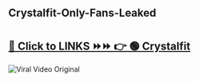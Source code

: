 
 ## Crystalfit-Only-Fans-Leaked

# <h2><a href="https://clipsfans.com/Crystalfit&ref=git">🔗 Click to LINKS ⏩⏩ 👉 🟢 Crystalfit </a></h2>

<a href="https://clipsfans.com/Crystalfit&ref=git" rel="nofollow" data-target="animated-image.originalLink"><img src="https://i.ibb.co.com/xMMVF88/686577567.gif" alt="Viral Video Original" style="max-width: 100%; display: inline-block;" data-target="animated-image.originalImage"></a>
